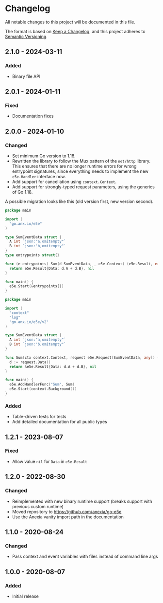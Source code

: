 # Changelog
All notable changes to this project will be documented in this file.

The format is based on [Keep a Changelog](https://keepachangelog.com/en/1.0.0/),
and this project adheres to [Semantic Versioning](https://semver.org/spec/v2.0.0.html).

## 2.1.0 - 2024-03-11

### Added
- Binary file API


## 2.0.1 - 2024-01-11

### Fixed
- Documentation fixes


## 2.0.0 - 2024-01-10

### Changed
- Set minimum Go version to 1.18.
- Rewritten the library to follow the Mux pattern of the `net/http` library.
  This ensures that there are no longer runtime errors for wrong entrypoint signatures, since everything
  needs to implement the new `e5e.Handler` interface now.
- Add support for cancellation using `context.Context`.
- Add support for strongly-typed request parameters, using the generics of Go 1.18.

A possible migration looks like this (old version first, new version second).

```go
package main

import (
  "go.anx.io/e5e"
)

type SumEventData struct {
  A int `json:"a,omitempty"`
  B int `json:"b,omitempty"`
}
type entrypoints struct{}

func (e entrypoints) Sum(d SumEventData, _ e5e.Context) (e5e.Result, error) {
  return e5e.Result{Data: d.A + d.B}, nil
}

func main() {
  e5e.Start(&entrypoints{})
}

```

```go
package main

import (
  "context"
  "log"
  "go.anx.io/e5e/v2"
)

type SumEventData struct {
  A int `json:"a,omitempty"`
  B int `json:"b,omitempty"`
}

func Sum(ctx context.Context, request e5e.Request[SumEventData, any]) (*e5e.Result, error) {
  d := request.Data()
  return &e5e.Result{Data: d.A + d.B}, nil
}

func main() {
  e5e.AddHandlerFunc("Sum", Sum)
  e5e.Start(context.Background())
}
```

### Added
- Table-driven tests for tests
- Add detailed documentation for all public types


## 1.2.1 - 2023-08-07

### Fixed
- Allow value `nil` for `Data` in `e5e.Result`


## 1.2.0 - 2022-08-30

### Changed
- Reimplemented with new binary runtime support (breaks support with previous custom runtime)
- Moved repository to https://github.com/anexia/go-e5e
- Use the Anexia vanity import path in the documentation


## 1.1.0 - 2020-08-24

### Changed
- Pass context and event variables with files instead of command line args


## 1.0.0 - 2020-08-07

### Added
- Initial release
